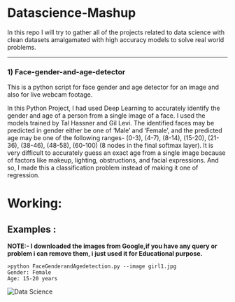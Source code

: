 # Datascience-Mashup
In this repo I will try to gather all of the projects related to data science with clean datasets amalgamated with high accuracy models to solve real world problems.

---

### 1) Face-gender-and-age-detector
This is a python script for face gender and age detector for an image and also for live webcam footage.

In this Python Project, I had used Deep Learning to accurately identify the gender and age of a person from a single image of a face. I used the models trained by Tal Hassner and Gil Levi. The identified faces may be predicted in gender either be one of ‘Male’ and ‘Female’, and the predicted age may be one of the following ranges- (0-3), (4-7), (8-14), (15-20), (21-36), (38-46), (48-58), (60-100) (8 nodes in the final softmax layer). It is very difficult to accurately guess an exact age from a single image because of factors like makeup, lighting, obstructions, and facial expressions. And so, I made this a classification problem instead of making it one of regression.

# Working:

<h2>Examples :</h2>
<p><b>NOTE:- I downloaded the images from Google,if you have any query or problem i can remove them, i just used it for Educational purpose.</b></p>

    >python FaceGenderandAgedetection.py --image girl1.jpg
    Gender: Female
    Age: 15-20 years

![Data Science](https://github.com/tharunc/datascience-mashup/blob/main/Asset/Face%20gender%20and%20age%20detection%20girl1.png)
